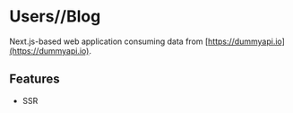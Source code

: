 # Users//Blog

Next.js-based web application consuming data from [https://dummyapi.io](https://dummyapi.io).

## Features

- SSR
